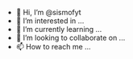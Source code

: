- 👋 Hi, I’m @sismofyt
- 👀 I’m interested in ...
- 🌱 I’m currently learning ...
- 💞️ I’m looking to collaborate on ...
- 📫 How to reach me ...

<!---
sismofyt/sismofyt is a ✨ special ✨ repository because its `README.md` (this file) appears on your GitHub profile.
You can click the Preview link to take a look at your changes.
--->
